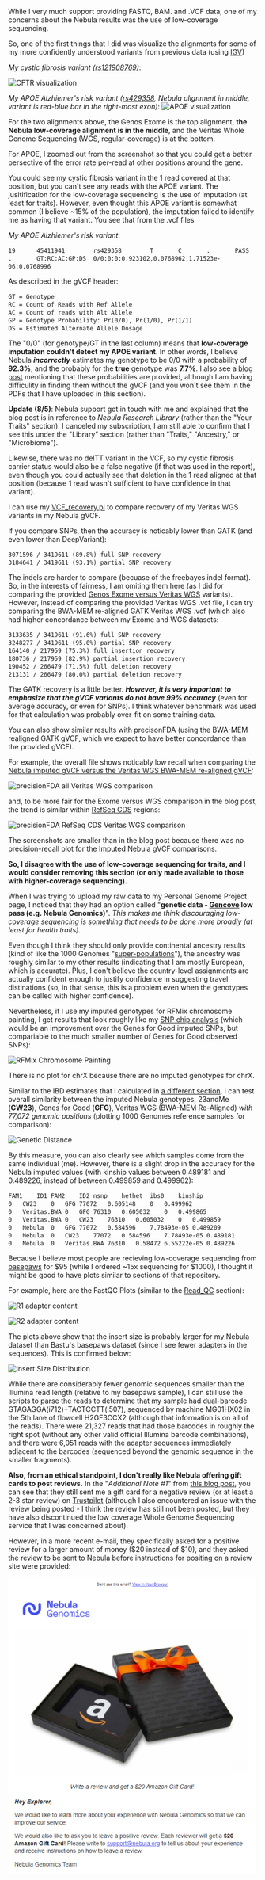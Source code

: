While I very much support providing FASTQ, BAM. and .VCF data, one of my concerns about the Nebula results was the use of low-coverage sequencing.

So, one of the first things that I did was visualize the alignments for some of my more confidently understood variants from previous data (using [IGV](https://software.broadinstitute.org/software/igv/))

*My cystic fibrosis variant ([rs121908769](https://www.ncbi.nlm.nih.gov/snp/rs121908769#clinical_significance))*:

![CFTR visualization](IGV_CFTR.png "Read with CF variant")

*My APOE Alzhiemer's risk variant ([rs429358](https://www.ncbi.nlm.nih.gov/snp/rs429358), Nebula alignment in middle, variant is red-blue bar in the right-most exon)*:
![APOE visualization](IGV_APOE.png "APOE False Negative")

For the two alignments above, the Genos Exome is the top alignment, **the Nebula low-coverage alignment is in the middle**, and the Veritas Whole Genome Sequencing (WGS, regular-coverage) is at the bottom.

For APOE, I zoomed out from the screenshot so that you could get a better persective of the error rate per-read at other positions around the gene.

You could see my cystic fibrosis variant in the 1 read covered at that position, but you can't see any reads with the APOE variant.  The jusitification for the low-coverage sequencing is the use of imputation (at least for traits).  However, even thought this APOE variant is somewhat common (I believe ~15% of the population), the imputation failed to identify me as having that variant.  You see that from the .vcf files

*My APOE Alzhiemer's risk variant*:

```
19      45411941        rs429358        T       C       .       PASS    .       GT:RC:AC:GP:DS  0/0:0:0:0.923102,0.0768962,1.71523e-06:0.0768996
```

As described in the gVCF header:

```
GT = Genotype
RC = Count of Reads with Ref Allele
AC = Count of reads with Alt Allele
GP = Genotype Probability: Pr(0/0), Pr(1/0), Pr(1/1)
DS = Estimated Alternate Allele Dosage
```

The "0/0" (for genotype/GT in the last column) means that **low-coverage imputation couldn't detect my APOE variant**.  In other words, I believe Nebula ***incorrectly*** estimates my genotype to be 0/0 with a probability of **92.3%**, and the probably for the **true** genotype was **7.7%**.  I also see a [blog post](https://blog.nebula.org/introducing-the-nebula-research-library/?utm_source=Nebula+Genomics&utm_campaign=c7d72b7914-EMAIL_CAMPAIGN_2018_12_19_12_41_COPY_01&utm_medium=email&utm_term=0_d00198de1b-c7d72b7914-78594575) mentioning that these probabilities are provided, although I am having difficulity in finding them without the gVCF (and you won't see them in the PDFs that I have uploaded in this section). 

**Update (8/5)**: Nebula support got in touch with me and explained that the blog post is in reference to *Nebula Research Library* (rather than the "Your Traits" section).  I canceled my subscription, I am still able to confirm that I see this under the "Library" section (rather than "Traits," "Ancestry," or "Microbiome").

Likewise, there was no delTT variant in the VCF, so my cystic fibrosis carrier status would also be a false negative (if that was used in the report), even though you could actually see that deletion in the 1 read aligned at that position (because 1 read wasn't sufficient to have confidence in that variant).

I can use my [VCF_recovery.pl](https://github.com/cwarden45/DTC_Scripts/blob/master/Genos_Exome/VCF_recovery.pl) to compare recovery of my Veritas WGS variants in my Nebula gVCF.

If you compare SNPs, then the accuracy is noticably lower than GATK (and even lower than DeepVariant):

```
3071596 / 3419611 (89.8%) full SNP recovery
3184641 / 3419611 (93.1%) partial SNP recovery

```

The indels are harder to compare (becuase of the freebayes indel format).  So, in the interests of fairness, I am omiting them here (as I did for comparing the provided [Genos Exome versus Veritas WGS](http://cdwscience.blogspot.com/2019/05/precisionfda-and-custom-scripts-for.html) variants).  However, instead of comparing the provided Veritas WGS .vcf file, I can try comparing the BWA-MEM re-aligned GATK Veritas WGS .vcf (which also had higher concordance between my Exome and WGS datasets:

```
3133635 / 3419611 (91.6%) full SNP recovery
3248277 / 3419611 (95.0%) partial SNP recovery
164140 / 217959 (75.3%) full insertion recovery
180736 / 217959 (82.9%) partial insertion recovery
190452 / 266479 (71.5%) full deletion recovery
213131 / 266479 (80.0%) partial deletion recovery

```

The GATK recovery is a little better.  ***However, it is very important to emphasize that the gVCF variants do not have 99% accuracy*** (even for average accuracy, or even for SNPs).  I think whatever benchmark was used for that calculation was probably over-fit on some training data.

You can also show similar results with precisonFDA (using the BWA-MEM realigned GATK gVCF, which we expect to have better concordance than the provided gVCF).

For example, the overall file shows noticably low recall when comparing the [Nebula imputed gVCF versus the Veritas WGS BWA-MEM re-aligned gVCF](https://precision.fda.gov/comparisons/3517):

![precisionFDA all Veritas WGS comparison](precisionFDA_all.PNG "precisionFDA all Veritas WGS comparison")

and, to be more fair for the Exome versus WGS comparison in the blog post, the trend is similar within [RefSeq CDS](https://precision.fda.gov/comparisons/3518) regions:

![precisionFDA RefSeq CDS Veritas WGS comparison](precisionFDA_RefSeq-CDS.PNG "precisionFDA RefSeq CDS Veritas WGS comparison")

The screenshots are smaller than in the blog post because there was no precision-recall plot for the Imputed Nebula gVCF comparisons.

**So, I  disagree with the use of low-coverage sequencing for traits, and I would consider removing this section (or only made available to those with higher-coverage sequencing).**

When I was trying to upload my raw data to my Personal Genome Project page, I noticed that they had an option called "**genetic data - [Gencove](https://gencove.com/) low pass (e.g. Nebula Genomics)**".  *This makes me think discouraging low-coverage sequencing is something that needs to be done more broadly (at least for health traits).*

Even though I think they should only provide continental ancestry results (kind of like the 1000 Genomes "[super-populations](http://www.internationalgenome.org/category/population/)"), the ancestry was roughly similar to my other results (indicating that I am mostly European, which is accurate).  Plus, I don't believe the country-level assignments are actually confident enough to justify confidence in suggesting travel distinations (so, in that sense, this is a problem even when the genotypes can be called with higher confidence).

Nevertheless, if I use my imputed genotypes for RFMix chromosome painting, I get results that look roughly like my [SNP chip analysis](https://github.com/cwarden45/DTC_Scripts/blob/master/Genes_for_Good/RFMix_ReAnalysis/README.md) (which would be an improvement over the Genes for Good imputed SNPs, but compariable to the much smaller number of Genes for Good observed SNPs):

![RFMix Chromosome Painting](Nebula_RFMix.png "RFMix Chromosome Painting")

There is no plot for chrX because there are no imputed genotypes for chrX.

Similar to the IBD estimates that I calculated in [a different section](https://github.com/cwarden45/DTC_Scripts/tree/master/Helix_Mayo_GeneGuide/IBD_Genetic_Distance), I can test overall similarity between the imputed Nebula genotypes, 23andMe (**CW23**), Genes for Good (**GFG**), Veritas WGS (BWA-MEM Re-Aligned) *with 77,072 genomic positions* (plotting 1000 Genomes reference samples for comparison):

![Genetic Distance](plink_kinship_2-SNP-chip_plus_2-SNP-chip_plus_Veritas_plus_Nebula.png	 "IBD/KING Genetic Distance")

By this measure, you can also clearly see which samples come from the same individual (me).  However, there is a slight drop in the accuracy for the Nebula imputed values (with kinship values between 0.489181 and 0.489226, instead of between 0.499859 and 0.499962):

```
FAM1	ID1	FAM2	ID2	nsnp	hethet	ibs0	kinship
0	CW23	0	GFG	77072	0.605148	0	0.499962
0	Veritas.BWA	0	GFG	76310	0.605032	0	0.499865
0	Veritas.BWA	0	CW23	76310	0.605032	0	0.499859
0	Nebula	0	GFG	77072	0.584596	7.78493e-05	0.489209
0	Nebula	0	CW23	77072	0.584596	7.78493e-05	0.489181
0	Nebula	0	Veritas.BWA	76310	0.58472	6.55222e-05	0.489226
```

Because I believe most people are recieving low-coverage sequencing from [basepaws](https://github.com/cwarden45/Bastu_Cat_Genome) for $95 (while I ordered ~15x sequencing for $1000), I thought it might be good to have plots similar to sections of that repository.

For example, here are the FastQC Plots (similar to the [Read_QC](https://github.com/cwarden45/Bastu_Cat_Genome/blob/master/Basepaws_Notes/Read_QC/README.md) section):

![R1 adapter content](FastQC_adapter_content_R1.png "R1 adapter content")

![R2 adapter content](FastQC_adapter_content_R2.png "R2 adapter content")

The plots above show that the insert size is probably larger for my Nebula dataset than Bastu's basepaws dataset (since I see fewer adapters in the sequences).  This is confirmed below:

![Insert Size Distribution](picard_insert_size.png "Insert Size Distribution")

While there are considerably fewer genomic sequences smaller than the Illumina read length (relative to my basepaws sample), I can still use the scripts to parse the reads to determine that my sample had dual-barcode GTAGAGGA(i712)+TACTCCTT(i507), sequenced by machine MG01HX02 in the 5th lane of flowcell H2GF3CCX2 (although that information is on all of the reads).  There were 21,327 reads that had those barcodes in roughly the right spot (without any other valid official Illumina barcode combinations), and there were 6,051 reads with the adapter sequences immediately adjacent to the barcodes (sequenced beyond the genomic sequence in the smaller fragments).

**Also, from an ethical standpoint, I don't really like Nebula offering gift cards to post reviews.**  In the "*Additional Note #1*" from [this blog post](http://cdwscience.blogspot.com/2019/08/low-coverage-sequencing-is-not.html), you can see that they still sent me a gift card for a negative review (or at least a 2-3 star review) on [Trustpilot](https://www.trustpilot.com/review/nebula.org) (although I also encountered an issue with the review being posted - I think the review has still not been posted, but they have also discontinued the low coverage Whole Genome Sequencing service that I was concerned about).

However, in a more recent e-mail, they specifically asked for a positive review for a larger amount of money ($20 instead of $10), and they asked the review to be sent to Nebula before instructions for positing on a review site were provided:

![Gift Card for Positive Review](positive_review-Amazon_gift_card-210517.PNG "Gift Card for Positive Review")
